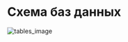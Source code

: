 # Схема баз данных
![tables_image](https://www.plantuml.com/plantuml/png/lLPVRze-57tFf_2FIZz0Qa7hr3-hK5JMiWvffLKBszuY9xa1YzX6ZaEBKB_xd62o65AtAktQ1y3tNEUUSvoJd2SI2vdI62N112Wu_uKG4GPe9WZ5Ok5DOT5uRAAExtO27dDnjkUVdXv_KZ__LoMtqyvNNVJOQVjkqHrn0MJCYcxTYlE_hTQYJIsab9Kx8Ch-LGU5aE030G4NOLMhn7uCMISmIUG2FQ9E1pM6--XXGYGqaUiwpWm7Kpm6LBlbYKnG0c9E0gYXlGX7d_tZfUCWlKyEQAh22U2JawLQHuOYCrNtIDWyGwDH_p8l7npa7vf2m9a49XLWsFizB5S8LIDuCM5JLVpPlRluthrh71uTDSkWMUh799bu8PQWO9VTOM_Ol-wL8J5M8r0UacYnGdJN24DzdCe95yQiJmND2qufi19Jj4qro35lOFlnH4o0wOd1ymvcCG4hpKfwUdkB3cM4K5TPU9AR4wpEMgVLGckrpr0DwM5h2g27su8K5pHGhPPheDONhJdEK-c4tqjidF1R7CEL061eMQZo2yjWagjo3I59wRtIWuqBb5KWqtyiJMzDNT84tkmR3YJXx6Dcr0MOhuvkRp2wRjHZCeNwFgg795b_5K3v7EhDToJsJH1WuJ-aXSDm5ofHFky6cNRTpClypDaflJv07xB3wGKypKdq1qQgPCuyLrF6JIrbVLSPvPtoIYCCUqS9YDVAOSZ_pa9Ooha3oND50UD20fFWsccTQSKTkX5gMe5Ac2PRszvD9v9rBmqoTwgtZVJBEepdU-0VVZb2IyEWFekuikSUnvIpQaki9pJcOy9ipt2S99OoK4pYb-hA7nOHGI6Ru-lDpG_39CwbiMptpY1_AtX4OjY5lvfBMSGm1GkB6DinhtuZ6WCBGLW0FX5oOYUkKzT2siPtXeceya678uIUcSMxHwm960kUplxM4HTeS3FOe7YLWMmCzIuMdY-u9M0LeQ6N9qY57XCIWhUYKrKcYPUdRE3DIKBKq1MOG02Mfg950gtltImCN5Gwp4OYc3YahNyEedOgGrR3Qz1AqirTrZhcxrtdQZMbiVC7)
